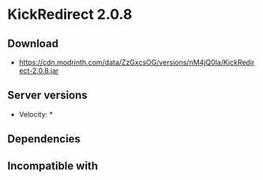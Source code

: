 # KickRedirect 2.0.8
## Download
- https://cdn.modrinth.com/data/ZzGxcsOG/versions/nM4jQ0Ia/KickRedirect-2.0.8.jar

## Server versions
- Velocity: *

## Dependencies

## Incompatible with